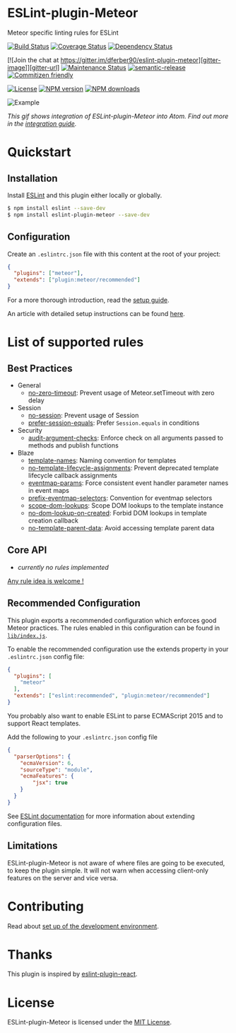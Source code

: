 # ESLint-plugin-Meteor

Meteor specific linting rules for ESLint

[![Build Status][travis-image]][travis-url]
[![Coverage Status][coverage-image]][coverage-url]
[![Dependency Status][deps-image]][deps-url]

[![Join the chat at https://gitter.im/dferber90/eslint-plugin-meteor][gitter-image]][gitter-url]
[![Maintenance Status][status-image]][status-url]
[![semantic-release][semantic-release-image]][semantic-release]
[![Commitizen friendly][commitizen-image]][commitizen]

[![License][license-image]][license-url]
[![NPM version][npm-image]][npm-url]
[![NPM downloads][npm-downloads-image]][npm-downloads-url]



![Example](https://raw.githubusercontent.com/dferber90/eslint-plugin-meteor/master/docs/media/epm.gif)

*This gif shows integration of ESLint-plugin-Meteor into Atom. Find out more in the [integration guide](docs/guides/integration.md).*


# Quickstart
## Installation

Install [ESLint](https://www.github.com/eslint/eslint) and this plugin either locally or globally.

```sh
$ npm install eslint --save-dev
$ npm install eslint-plugin-meteor --save-dev
```


## Configuration

Create an `.eslintrc.json` file with this content at the root of your project:

```json
{
  "plugins": ["meteor"],
  "extends": ["plugin:meteor/recommended"]
}
```

For a more thorough introduction, read the [setup guide](/docs/guides/setup.md).

An article with detailed setup instructions can be found [here](https://medium.com/@dferber90/linting-meteor-8f229ebc7942).

# List of supported rules

## Best Practices

* General
  * [no-zero-timeout](docs/rules/no-zero-timeout.md): Prevent usage of Meteor.setTimeout with zero delay
* Session
  * [no-session](docs/rules/no-session.md): Prevent usage of Session
  * [prefer-session-equals](docs/rules/prefer-session-equals.md): Prefer `Session.equals` in conditions
* Security
  * [audit-argument-checks](docs/rules/audit-argument-checks.md): Enforce check on all arguments passed to methods and publish functions
* Blaze
  * [template-names](docs/rules/template-names.md): Naming convention for templates
  * [no-template-lifecycle-assignments](docs/rules/no-template-lifecycle-assignments.md): Prevent deprecated template lifecycle callback assignments
  * [eventmap-params](docs/rules/eventmap-params.md): Force consistent event handler parameter names in event maps
  * [prefix-eventmap-selectors](docs/rules/prefix-eventmap-selectors.md): Convention for eventmap selectors
  * [scope-dom-lookups](docs/rules/scope-dom-lookups.md): Scope DOM lookups to the template instance
  * [no-dom-lookup-on-created](docs/rules/no-dom-lookup-on-created.md): Forbid DOM lookups in template creation callback
  * [no-template-parent-data](docs/rules/no-template-parent-data.md): Avoid accessing template parent data

## Core API
* *currently no rules implemented*

[Any rule idea is welcome !](https://github.com/dferber90/eslint-plugin-meteor/issues)

## Recommended Configuration

This plugin exports a recommended configuration which enforces good Meteor practices.
The rules enabled in this configuration can be found in [`lib/index.js`](https://github.com/dferber90/eslint-plugin-meteor/blob/master/lib/index.js).

To enable the recommended configuration use the extends property in your `.eslintrc.json` config file:

```json
{
  "plugins": [
    "meteor"
  ],
  "extends": ["eslint:recommended", "plugin:meteor/recommended"]
}
```

You probably also want to enable ESLint to parse ECMAScript 2015 and to support React templates.

Add the following to your `.eslintrc.json` config file

```json
{
  "parserOptions": {
    "ecmaVersion": 6,
    "sourceType": "module",
    "ecmaFeatures": {
        "jsx": true
    }
  }
}
```

See [ESLint documentation](http://eslint.org/docs/user-guide/configuring#extending-configuration-files) for more information about extending configuration files.

## Limitations

ESLint-plugin-Meteor is not aware of where files are going to be executed, to keep the plugin simple.
It will not warn when accessing client-only features on the server and vice versa.

# Contributing

Read about [set up of the development environment](/docs/guides/development.md).

# Thanks

This plugin is inspired by [eslint-plugin-react](https://github.com/yannickcr/eslint-plugin-react).

# License

ESLint-plugin-Meteor is licensed under the [MIT License](http://www.opensource.org/licenses/mit-license.php).


[gitter-image]: https://img.shields.io/badge/gitter-chat-e10079.svg?style=flat-square
[gitter-url]: https://gitter.im/dferber90/eslint-plugin-meteor?utm_source=badge&utm_medium=badge&utm_campaign=pr-badge&utm_content=badge

[npm-url]: https://npmjs.org/package/eslint-plugin-meteor
[npm-image]: http://img.shields.io/npm/v/eslint-plugin-meteor.svg?style=flat-square

[npm-downloads-url]: https://npm-stat.com/charts.html?package=eslint-plugin-meteor
[npm-downloads-image]: https://img.shields.io/npm/dm/eslint-plugin-meteor.svg?style=flat-square

[travis-url]: https://travis-ci.org/dferber90/eslint-plugin-meteor
[travis-image]: http://img.shields.io/travis/dferber90/eslint-plugin-meteor/master.svg?style=flat-square

[deps-url]: https://david-dm.org/dferber90/eslint-plugin-meteor
[deps-image]: https://img.shields.io/david/dev/dferber90/eslint-plugin-meteor.svg?style=flat-square

[coverage-url]: https://coveralls.io/github/dferber90/eslint-plugin-meteor?branch=master
[coverage-image]: http://img.shields.io/coveralls/dferber90/eslint-plugin-meteor/master.svg?style=flat-square

[license-url]: https://github.com/dferber90/eslint-plugin-meteor/blob/master/LICENSE
[license-image]: https://img.shields.io/github/license/mashape/apistatus.svg?style=flat-square

[status-url]: https://github.com/dferber90/eslint-plugin-meteor/pulse
[status-image]: http://img.shields.io/badge/status-maintained-e10079.svg?style=flat-square

[semantic-release-image]: https://img.shields.io/badge/%20%20%F0%9F%93%A6%F0%9F%9A%80-semantic--release-e10079.svg?style=flat-square
[semantic-release]: https://github.com/semantic-release/semantic-release

[commitizen-image]: https://img.shields.io/badge/commitizen-friendly-e10079.svg?style=flat-square
[commitizen]: http://commitizen.github.io/cz-cli/
